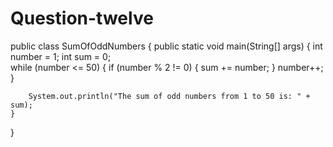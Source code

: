 # Question-twelve
public class SumOfOddNumbers {
    public static void main(String[] args) {
        int number = 1; 
        int sum = 0;   
        while (number <= 50) {
            if (number % 2 != 0) {
                sum += number;
            }
            number++;
        }

        System.out.println("The sum of odd numbers from 1 to 50 is: " + sum);
    }
}
